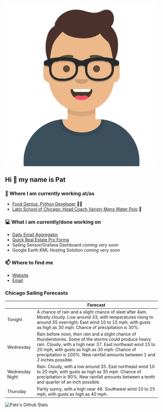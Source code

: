 [![Social banner for p-j-falconer](https://raw.githubusercontent.com/P-J-FALCONER/P-J-FALCONER/master/assets/avataaars.svg)](https://patfalconer.com/)
## Hi :wave: my name is Pat

### 💼 Where I am currently working at/as
- [Food Genius: Python Developer](https://getfoodgenius.com/) 🍔🐍
- [Latin School of Chicago: Head Coach Varisty Mens Water Polo](https://www.latinschool.org/) 🤽


### 💻 What i am currently/done working on
 - [Daily Email Aggregator](https://github.com/P-J-FALCONER/dott_daily_mail)
 - [Quick Real Estate Pro Forma](https://github.com/P-J-FALCONER/henry)
 - Sailing Sensor/Grafana Dashboard *coming very soon*
 - Google Earth KML Hosting Solution *coming very soon*

### 📫 Where to find me
 - [Website](https://patfalconer.com/)
 - [Email](mailto:patrick.j.falconer@gmail.com)


### Chicago Sailing Forecasts
|   | Forecast  |
|---|---|
| Tonight | A chance of rain and a slight chance of sleet after 4am. Mostly cloudy. Low around 33, with temperatures rising to around 35 overnight. East wind 10 to 15 mph, with gusts as high as 30 mph. Chance of precipitation is 30%. |
| Wednesday | Rain before noon, then rain and a slight chance of thunderstorms. Some of the storms could produce heavy rain. Cloudy, with a high near 37. East northeast wind 15 to 20 mph, with gusts as high as 30 mph. Chance of precipitation is 100%. New rainfall amounts between 1 and 2 inches possible. |
| Wednesday Night | Rain. Cloudy, with a low around 35. East northeast wind 10 to 20 mph, with gusts as high as 35 mph. Chance of precipitation is 90%. New rainfall amounts between a tenth and quarter of an inch possible. |
| Thursday | Partly sunny, with a high near 46. Southwest wind 10 to 25 mph, with gusts as high as 40 mph. |

![Pats's Github Stats](https://github-readme-stats.vercel.app/api?username=p-j-falconer&show_icons=true&theme=radical)
